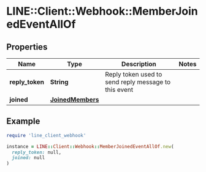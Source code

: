 # LINE::Client::Webhook::MemberJoinedEventAllOf

## Properties

| Name | Type | Description | Notes |
| ---- | ---- | ----------- | ----- |
| **reply_token** | **String** | Reply token used to send reply message to this event |  |
| **joined** | [**JoinedMembers**](JoinedMembers.md) |  |  |

## Example

```ruby
require 'line_client_webhook'

instance = LINE::Client::Webhook::MemberJoinedEventAllOf.new(
  reply_token: null,
  joined: null
)
```


